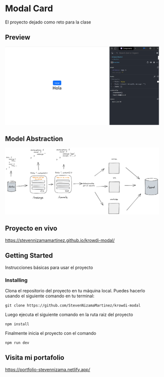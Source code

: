 # Modal Card

El proyecto dejado como reto para la clase

## Preview
<img src="./Animation.gif">

## Model Abstraction

<img src="./Krowdi.png">

## Proyecto en vivo

https://stevennizamamartinez.github.io/krowdi-modal/

## Getting Started

Instrucciones básicas para usar el proyecto

### Installing

Clona el repositorio del proyecto en tu máquina local. Puedes hacerlo usando el siguiente comando en tu terminal:

```
git clone https://github.com/StevenNizamaMartinez/krowdi-modal
```

Luego ejecuta el siguiente comando en la ruta raiz del proyecto

```
npm install
```

Finalmente inicia el proyecto con el comando 

```
npm run dev
```

## Visita mi portafolio 

https://portfolio-stevennizama.netlify.app/



